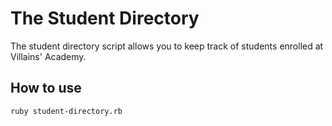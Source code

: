 # The Student Directory #
The student directory script allows you to keep track of students enrolled at Villains' Academy.

## How to use ##
`````shell
ruby student-directory.rb
``````
